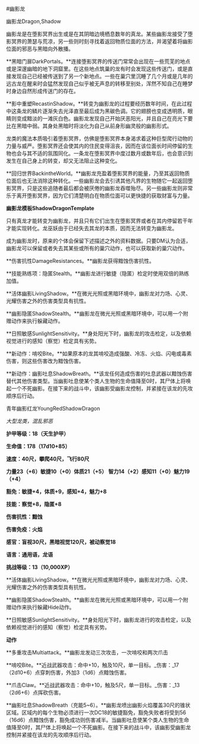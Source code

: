 #幽影龙

幽影龙Dragon,Shadow

幽影龙是在堕影冥界出生或是在其阴暗边境栖息数年的真龙。某些幽影龙接受了堕影冥界的萧瑟与荒凉，另一些则时刻寻找着返回物质位面的方法，并渴望着将幽影位面的邪恶与黑暗向外散播。

**黑暗门扉DarkPortals。**连接堕影冥界的传送门常常会出现在一些荒芜的地点或是深邃幽暗的地下洞窟里。在这些地点筑巢的龙有时会发现这些传送门，或是直接发现自己已经被传送到了另一个新地点。一些在巢穴里沉睡了几个月或是几年的远古龙在醒来时会猛然发现自己似乎被无声息的转移至别处，浑然不知自己在睡梦时身边自然形成传送门的存在。

**影中重塑RecastinShadow。**转变为幽影龙的过程要经历数年时间，在此过程中这条龙的鳞片逐渐失去光泽直至最后成为黑碳色调。它的翅膀也变成透明质，眼睛则变成黯淡的一滩灰白色。幽影龙发现自己开始厌恶阳光，并且自己在亮光下要比在黑暗中弱。其身处黑暗时将淡化为自己从前身形幽灵般的幽影形式。

龙类的魔法本质吸引着堕影冥界，仿佛是堕影冥界本身渴求着这种巨型爬行动物的力量与威严。堕影冥界还会使其内的住民变得沮丧，因而在该位面长时间停留的生物也会与其不适的氛围同化。一条龙在堕影冥界中度过数月或数年后，也会意识到发生在自己身上的转变，却又无法阻止这种变化。

**回归世界BackintheWorld。**幽影龙充盈着堕影冥界的能量，乃至其返回物质位面后也无法消除这种转化。一些幽影龙会去引诱其他凡界的生物随它一起返回堕影冥界，只是这些追随者最后都会被厌倦的幽影龙吞噬殆尽。另一些幽影龙则非常乐于离开堕影冥界，因为它们清楚明白在物质位面可以更快捷的获取财富与力量。

**幽影龙模板ShadowDragonTemplate**

只有真龙才能转变为幽影龙，并且只有它们出生在堕影冥界或者在其内停留若干年才能实现转化。龙巫妖由于已经失去其龙的本质，因而无法转变为幽影龙。

成为幽影龙时，原来的个体会保留下述描述之外的资料数据。只要DM认为合适，幽影龙可以保留或者失去其某些或所有的巢穴动作，也可以获取新的巢穴动作。

**伤害抗性DamageResistances。**幽影龙获得黯蚀伤害抗性。

**技能熟练项：隐匿Stealth。**幽影龙进行敏捷（隐匿）检定时使用双倍的熟练加值。

**活体幽影LivingShadow。**在微光光照或黑暗环境中，幽影龙对力场、心灵、光耀伤害之外的伤害类型具有抗性。

**幽影隐匿ShadowStealth。**幽影龙在微光光照或黑暗环境中，可以用一个附赠动作来执行躲藏动作。

**日照敏感SunlightSensitivity。**身处阳光下时，幽影龙的攻击检定，以及依赖视觉进行的感知（察觉）检定具有劣势。

**新动作：啃咬Bite。**如果原本的龙其啃咬造成强酸、冷冻、火焰、闪电或毒素伤害，则这些伤害改为黯蚀伤害。

**新动作：幽影吐息ShadowBreath。**该龙任何造成伤害的吐息武器以黯蚀伤害替代其他伤害类型。当幽影吐息使某个类人生物的生命值降至0时，其尸体上将唤起一个不死幽影。在接下来的战斗中，该幽影受幽影龙控制，并紧接在该龙的先攻顺序后行动。

青年幽影红龙YoungRedShadowDragon

_大型龙类，混乱邪恶_

**护甲等级：18（天生护甲）**

**生命值：178（17d10+85）**

**速度：40尺，攀爬40尺，飞行80尺**

**力量23（+6）敏捷10（+0）体质21（+5）**
**智力14（+2）感知11（+0）魅力19（+4）**

**豁免：敏捷+4，体质+9，感知+4，魅力+8**

**技能：察觉+8，隐匿+8**

**伤害抗性：黯蚀**

**伤害免疫：火焰**

**感官：盲视30尺，黑暗视觉120尺，被动察觉18**

**语言：通用语，龙语**

**挑战等级：13（10,000XP）**

**活体幽影LivingShadow。**在微光光照或黑暗环境中，幽影龙对力场、心灵、光耀伤害之外的伤害类型具有抗性。

**幽影隐匿ShadowStealth。**幽影龙在微光光照或黑暗环境中，可以用一个附赠动作来执行躲藏Hide动作。

**日照敏感SunlightSensitivity。**身处阳光下时，幽影龙进行的攻击检定，以及依赖视觉进行的感知（察觉）检定具有劣势。

**动作**

**多重攻击Multiattack。**幽影龙发动三次攻击，一次啃咬和两次爪击

**啃咬Bite。**近战武器攻击：命中+10，触及10尺，单一目标。_伤害：_17（2d10+6）点穿刺伤害，外加3（1d6）点黯蚀伤害。

**爪击Claw。**近战武器攻击：命中+10，触及5尺，单一目标。_伤害：_13（2d6+6）点挥砍伤害。

**幽影吐息ShadowBreath（充能5~6）。**幽影龙喷出幽影火焰覆盖30尺的锥状区域。区域内的每个生物必须进行一次DC18的敏捷豁免，豁免失败者将受到56（16d6）点黯蚀伤害，豁免成功则伤害减半。当幽影吐息使某个类人生物的生命值降至0时，其尸体上将唤起一个不死幽影。在接下来的战斗中，该幽影受幽影龙控制并紧接在该龙的先攻顺序后行动。

